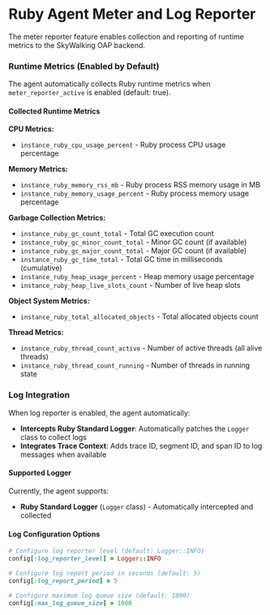 # Ruby Agent Meter and Log Reporter

The meter reporter feature enables collection and reporting of runtime metrics to the SkyWalking OAP backend.

### Runtime Metrics (Enabled by Default)

The agent automatically collects Ruby runtime metrics when `meter_reporter_active` is enabled (default: true).

#### Collected Runtime Metrics

**CPU Metrics:**

- `instance_ruby_cpu_usage_percent` - Ruby process CPU usage percentage

**Memory Metrics:**

- `instance_ruby_memory_rss_mb` - Ruby process RSS memory usage in MB
- `instance_ruby_memory_usage_percent` - Ruby process memory usage percentage

**Garbage Collection Metrics:**

- `instance_ruby_gc_count_total` - Total GC execution count
- `instance_ruby_gc_minor_count_total` - Minor GC count (if available)
- `instance_ruby_gc_major_count_total` - Major GC count (if available)
- `instance_ruby_gc_time_total` - Total GC time in milliseconds (cumulative)
- `instance_ruby_heap_usage_percent` - Heap memory usage percentage
- `instance_ruby_heap_live_slots_count` - Number of live heap slots

**Object System Metrics:**

- `instance_ruby_total_allocated_objects` - Total allocated objects count

**Thread Metrics:**

- `instance_ruby_thread_count_active` - Number of active threads (all alive threads)
- `instance_ruby_thread_count_running` - Number of threads in running state

### Log Integration

When log reporter is enabled, the agent automatically:

- **Intercepts Ruby Standard Logger**: Automatically patches the `Logger` class to collect logs
- **Integrates Trace Context**: Adds trace ID, segment ID, and span ID to log messages when available

#### Supported Logger

Currently, the agent supports:

- **Ruby Standard Logger** (`Logger` class) - Automatically intercepted and collected

#### Log Configuration Options

```ruby
# Configure log reporter level (default: Logger::INFO)
config[:log_reporter_level] = Logger::INFO

# Configure log report period in seconds (default: 5)
config[:log_report_period] = 5

# Configure maximum log queue size (default: 1000)
config[:max_log_queue_size] = 1000
```
